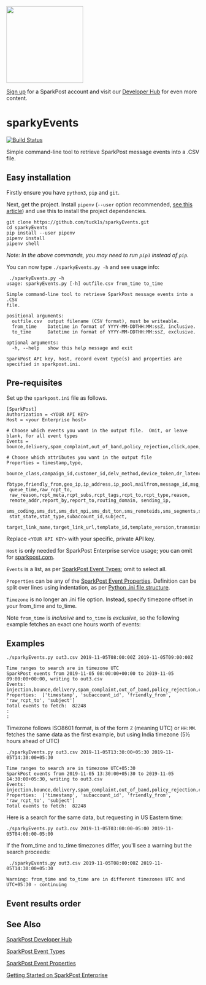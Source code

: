 <a href="https://www.sparkpost.com"><img src="https://www.sparkpost.com/sites/default/files/attachments/SparkPost_Logo_2-Color_Gray-Orange_RGB.svg" width="200px"/></a>

[Sign up](https://app.sparkpost.com/join?plan=free-0817?src=Social%20Media&sfdcid=70160000000pqBb&pc=GitHubSignUp&utm_source=github&utm_medium=social-media&utm_campaign=github&utm_content=sign-up) for a SparkPost account and visit our [Developer Hub](https://developers.sparkpost.com) for even more content.

# sparkyEvents
[![Build Status](https://travis-ci.org/tuck1s/sparkyEvents.svg?branch=master)](https://travis-ci.org/tuck1s/sparkyEvents)

Simple command-line tool to retrieve SparkPost message events into a .CSV file.


## Easy installation

Firstly ensure you have `python3`, `pip` and `git`.

Next, get the project. Install `pipenv` (`--user` option recommended, [see this article](https://stackoverflow.com/questions/42988977/what-is-the-purpose-pip-install-user)) and use this to install the project dependencies.
```
git clone https://github.com/tuck1s/sparkyEvents.git
cd sparkyEvents
pip install --user pipenv
pipenv install
pipenv shell
```
_Note: In the above commands, you may need to run `pip3` instead of `pip`._

You can now type `./sparkyEvents.py -h` and see usage info:

```
 ./sparkyEvents.py -h
usage: sparkyEvents.py [-h] outfile.csv from_time to_time

Simple command-line tool to retrieve SparkPost message events into a .CSV
file.

positional arguments:
  outfile.csv  output filename (CSV format), must be writeable.
  from_time    Datetime in format of YYYY-MM-DDTHH:MM:ssZ, inclusive.
  to_time      Datetime in format of YYYY-MM-DDTHH:MM:ssZ, exclusive.

optional arguments:
  -h, --help   show this help message and exit

SparkPost API key, host, record event type(s) and properties are specified in sparkpost.ini.
```

## Pre-requisites
Set up the `sparkpost.ini` file as follows.
  
```
[SparkPost]
Authorization = <YOUR API KEY>
Host = <your Enterprise host>

# Choose which events you want in the output file.  Omit, or leave blank, for all event types
Events = bounce,delivery,spam_complaint,out_of_band,policy_rejection,click,open,generation_failure,generation_rejection,list_unsubscribe,link_unsubscribe

# Choose which attributes you want in the output file
Properties = timestamp,type,
 bounce_class,campaign_id,customer_id,delv_method,device_token,dr_latency,error_code,event_id,
 fbtype,friendly_from,geo_ip,ip_address,ip_pool,mailfrom,message_id,msg_from,msg_size,num_retries,
 queue_time,raw_rcpt_to,
 raw_reason,rcpt_meta,rcpt_subs,rcpt_tags,rcpt_to,rcpt_type,reason,
 remote_addr,report_by,report_to,routing_domain, sending_ip,
 sms_coding,sms_dst,sms_dst_npi,sms_dst_ton,sms_remoteids,sms_segments,sms_src,sms_src_npi,sms_src_ton,sms_text,
 stat_state,stat_type,subaccount_id,subject,
 target_link_name,target_link_url,template_id,template_version,transmission_id,user_agent,user_str
```

Replace `<YOUR API KEY>` with your specific, private API key. 

`Host` is only needed for SparkPost Enterprise service usage; you can omit for [sparkpost.com](https://www.sparkpost.com/).

`Events` is a list, as per [SparkPost Event Types](https://developers.sparkpost.com/api/message-events.html#message-events-message-events-get); omit to select all.

`Properties` can be any of the [SparkPost Event Properties](https://www.sparkpost.com/docs/tech-resources/webhook-event-reference/). Definition can be split over lines 
using indentation, as per [Python .ini file structure](https://docs.python.org/3/library/configparser.html#supported-ini-file-structure).

`Timezone` is no longer an .ini file option. Instead, specify timezone offset in your from_time and to_time.


Note `from_time` is *inclusive* and `to_time` is *exclusive*, so the following example fetches an exact one hours worth of events:

## Examples

`./sparkyEvents.py out3.csv 2019-11-05T08:00:00Z 2019-11-05T09:00:00Z`
```
Time ranges to search are in timezone UTC
SparkPost events from 2019-11-05 08:00:00+00:00 to 2019-11-05 09:00:00+00:00, writing to out3.csv
Events:      injection,bounce,delivery,spam_complaint,out_of_band,policy_rejection,click,open,generation_failure,generation_rejection,list_unsubscribe,link_unsubscribe
Properties:  ['timestamp', 'subaccount_id', 'friendly_from', 'raw_rcpt_to', 'subject']
Total events to fetch:  82248
:
:
```

Timezone follows ISO8601 format, is of the form `Z` (meaning UTC) or `HH:MM`.  fetches the same data as the first example, but using India timezone (5½ hours ahead of UTC)

`./sparkyEvents.py out3.csv 2019-11-05T13:30:00+05:30 2019-11-05T14:30:00+05:30`

```
Time ranges to search are in timezone UTC+05:30
SparkPost events from 2019-11-05 13:30:00+05:30 to 2019-11-05 14:30:00+05:30, writing to out3.csv
Events:      injection,bounce,delivery,spam_complaint,out_of_band,policy_rejection,click,open,generation_failure,generation_rejection,list_unsubscribe,link_unsubscribe
Properties:  ['timestamp', 'subaccount_id', 'friendly_from', 'raw_rcpt_to', 'subject']
Total events to fetch:  82248
```

Here is a search for the same data, but requesting in US Eastern time:

`./sparkyEvents.py out3.csv 2019-11-05T03:00:00-05:00 2019-11-05T04:00:00-05:00`

If the from_time and to_time timezones differ, you'll see a warning but the search proceeds:

` ./sparkyEvents.py out3.csv 2019-11-05T08:00:00Z 2019-11-05T14:30:00+05:30`

```
Warning: from_time and to_time are in different timezones UTC and UTC+05:30 - continuing
```

## Event results order


## See Also
[SparkPost Developer Hub](https://developers.sparkpost.com/)

[SparkPost Event Types](https://developers.sparkpost.com/api/message-events.html#message-events-message-events-get)

[SparkPost Event Properties](https://www.sparkpost.com/docs/tech-resources/webhook-event-reference/)

[Getting Started on SparkPost Enterprise](https://support.sparkpost.com/customer/portal/articles/2162798-getting-started-on-sparkpost-enterprise)

